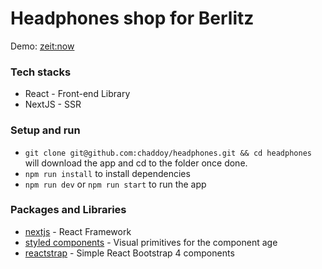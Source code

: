 # Headphones shop for Berlitz

Demo: [zeit:now](https://headphones.chaddoy.now.sh/)

### Tech stacks
- React - Front-end Library
- NextJS - SSR

### Setup and run
- `git clone git@github.com:chaddoy/headphones.git && cd headphones` will download the app and cd to the folder once done.
- `npm run install` to install dependencies
- `npm run dev` or `npm run start` to run the app

### Packages and Libraries

- [nextjs](https://github.com/zeit/next.js) - React Framework
- [styled components](https://www.styled-components.com/) - Visual primitives for the component age
- [reactstrap](https://github.com/reactstrap/reactstrap) - Simple React Bootstrap 4 components